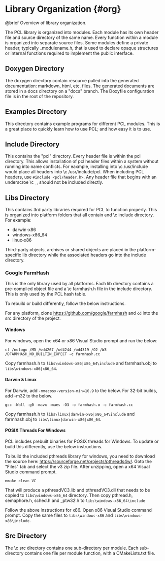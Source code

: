 # Library Organization {#org}
@brief Overview of library organization.

The PCL library is organized into modules. Each module has its own header file and source directory 
of the same name. Every function within a module is organized into separate source files. Some
modules define a private header, typically _modulename.h, that is used to declare opaque 
structures or internal functions required to implement the public interface. 

## Doxygen Directory
The doxygen directory contain resource pulled into the generated documentation: markdown, html, 
etc. files. The generated documents are stored in a docs directory on a "docs" branch. The
Doxyfile configuration file is in the root of the repository.

## Examples Directory
This directory contains example programs for different PCL modules. This is a great place to 
quickly learn how to use PCL; and how easy it is to use.

## Include Directory
This contains the "pcl" directory. Every header file is within the pcl directory. This allows
installation of pcl header files within a system without running into name conflicts. For
eaxmple, installing into \c /usr/include would place all headers into \c /usr/include/pcl.
When including PCL headers, use `#include <pcl/header.h>`. Any header file that begins with
an underscroe \c _, should not be included directly.

## Libs Directory
This contains 3rd party libraries required for PCL to function properly. This is organized
into platform folders that all contain and \c include directory. For example:

  * darwin-x86
  * windows-x86_64
  * linux-x86

Third-party objects, archives or shared objects are placed in the platform-specific lib directory
while the associated headers go into the include directory.  

### Google FarmHash
This is the only library used by all platforms. Each lib directory contains a pre-compiled object
file and a \c farmhash.h file in the include directory. This is only used by the PCL hash table.

To rebuild or build differently, follow the below instructions.

For any platform, clone https://github.com/google/farmhash and `cd` into the src directory of
the project.

#### Windows
For windows, open the x64 or x86 Visual Studio prompt and run the below:
```
cl /nologo /MD /wd4267 /wd4244 /wd4319 /O2 /W3 /DFARMHASH_NO_BUILTIN_EXPECT -c farmhash.cc
```

Copy farmhash.h to `libs\windows-x86|x86_64\include` and farmhash.obj to
`libs\windows-x86|x86_64`.

#### Darwin & Linux
For Darwin, add `-mmacosx-version-min=10.9` to the below. For 32-bit builds, add -m32 to the below.

```
gcc -Wall -g0 -mavx -maes -O3 -o farmhash.o -c farmhash.cc
```

Copy farmhash.h to `libs\linux|darwin-x86|x86_64\include` and farmhash.obj to
`libs\linux|darwin-x86|x86_64`.

#### POSIX Threads For Windows
PCL includes prebuilt binaries for POSIX threads for Windows. To update or build this
differently, use the below instructions.

To build the included pthreads library for windows, you need to download the source here:
https://sourceforge.net/projects/pthreads4w/. Goto the "Files" tab and select the v3 zip
file. After unzipping, open a x64 Visual Studio command prompt.
```
nmake clean VC
```

That will produce a pthreadVC3.lib and pthreadVC3.dll that needs to be copied to
`libs\windows-x86_64` directory. Then copy pthread.h, semaphore.h, sched.h and _ptw32.h
to `libs\windows-x86_64\include`

Follow the above instructions for x86. Open x86 Visual Studio command prompt. Copy the same
files to `libs\windows-x86` and `libs\windows-x86\include`.

## Src Directory
The \c src directory contains one sub-directory per module. Each sub-directory contains one file 
per module function, with a CMakeLists.txt file.
